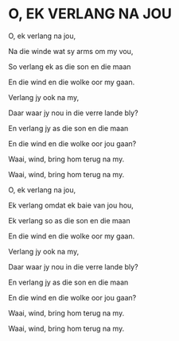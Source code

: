# O, EK VERLANG NA JOU

O, ek verlang na jou,

Na die winde wat sy arms om my vou,

So verlang ek as die son en die maan

En die wind en die wolke oor my gaan.


Verlang jy ook na my,

Daar waar jy nou in die verre lande bly?

En verlang jy as die son en die maan

En die wind en die wolke oor jou gaan?

Waai, wind, bring hom terug na my.

Waai, wind, bring hom terug na my.


O, ek verlang na jou,

Ek verlang omdat ek baie van jou hou,

Ek verlang so as die son en die maan

En die wind en die wolke oor my gaan.


Verlang jy ook na my,

Daar waar jy nou in die verre lande bly?

En verlang jy as die son en die maan

En die wind en die wolke oor jou gaan?

Waai, wind, bring hom terug na my.

Waai, wind, bring hom terug na my.

